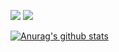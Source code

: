 [![](https://img.shields.io/badge/website-orange?&style=for-the-badge&logo=Google%20chrome&logoColor=white)](https://chenxin.tech/)
[![](https://img.shields.io/badge/google%20scholar-%234285F4.svg?&style=for-the-badge&logo=google-scholar&logoColor=white)](https://scholar.google.com.hk/citations?hl=en&user=7qeAJZ4AAAAJ)

[![Anurag's github stats](https://github-readme-stats.vercel.app/api?username=chenfengye)](https://github.com/anuraghazra/github-readme-stats)
